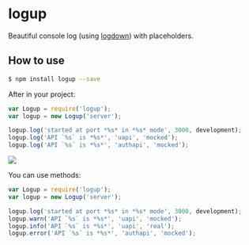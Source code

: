 # logup
Beautiful console log (using [logdown](https://github.com/caiogondim/logdown)) with placeholders.

## How to use
```bash
$ npm install logup --save
```

After in your project:
```js
var Logup = require('logup');
var logup = new Logup('server');

logup.log('started at port *%s* in *%s* mode', 3000, development);
logup.log('API `%s` is *%s*', 'uapi', 'mocked');
logup.log('API `%s` is *%s*', 'authapi', 'mocked');
```

![](https://github.com/maxmert/logup/blob/master/screenshot.png)


You can use methods:
```js
var Logup = require('logup');
var logup = new Logup('server');

logup.log('started at port *%s* in *%s* mode', 3000, development);
logup.warn('API `%s` is *%s*', 'uapi', 'mocked');
logup.info('API `%s` is *%s*', 'uapi', 'real');
logup.error('API `%s` is *%s*', 'authapi', 'mocked');
```
